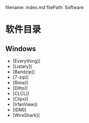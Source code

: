 filename: index.md
filePath: Software

# 软件目录
## Windows
+ [Everything](
+ [Listary](
+ [Bandzip](
+ [7-zip](
+ [Rime](
+ [Ditto](
+ [CLCL](
+ [Clipx](
+ [IrfanView](
+ [IDM](
+ [WireShark](
